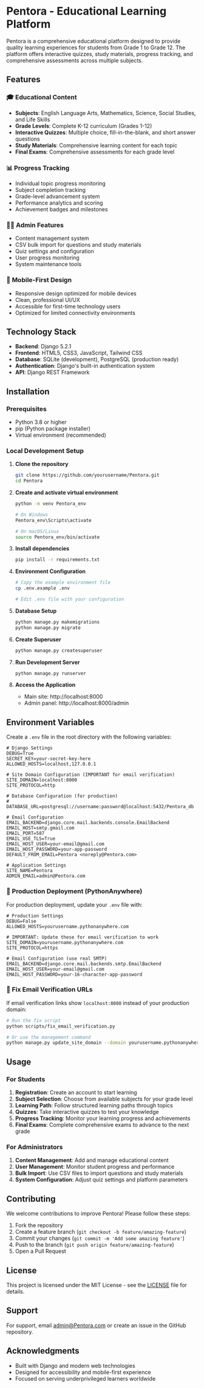 # Pentora - Educational Learning Platform

Pentora is a comprehensive educational platform designed to provide quality learning experiences for students from Grade 1 to Grade 12. The platform offers interactive quizzes, study materials, progress tracking, and comprehensive assessments across multiple subjects.

## Features

### 🎓 **Educational Content**
- **Subjects**: English Language Arts, Mathematics, Science, Social Studies, and Life Skills
- **Grade Levels**: Complete K-12 curriculum (Grades 1-12)
- **Interactive Quizzes**: Multiple choice, fill-in-the-blank, and short answer questions
- **Study Materials**: Comprehensive learning content for each topic
- **Final Exams**: Comprehensive assessments for each grade level

### 📊 **Progress Tracking**
- Individual topic progress monitoring
- Subject completion tracking
- Grade-level advancement system
- Performance analytics and scoring
- Achievement badges and milestones

### 👨‍💼 **Admin Features**
- Content management system
- CSV bulk import for questions and study materials
- Quiz settings and configuration
- User progress monitoring
- System maintenance tools

### 📱 **Mobile-First Design**
- Responsive design optimized for mobile devices
- Clean, professional UI/UX
- Accessible for first-time technology users
- Optimized for limited connectivity environments

## Technology Stack

- **Backend**: Django 5.2.1
- **Frontend**: HTML5, CSS3, JavaScript, Tailwind CSS
- **Database**: SQLite (development), PostgreSQL (production ready)
- **Authentication**: Django's built-in authentication system
- **API**: Django REST Framework

## Installation

### Prerequisites
- Python 3.8 or higher
- pip (Python package installer)
- Virtual environment (recommended)

### Local Development Setup

1. **Clone the repository**
   ```bash
   git clone https://github.com/yourusername/Pentora.git
   cd Pentora
   ```

2. **Create and activate virtual environment**
   ```bash
   python -m venv Pentora_env
   
   # On Windows
   Pentora_env\Scripts\activate
   
   # On macOS/Linux
   source Pentora_env/bin/activate
   ```

3. **Install dependencies**
   ```bash
   pip install -r requirements.txt
   ```

4. **Environment Configuration**
   ```bash
   # Copy the example environment file
   cp .env.example .env
   
   # Edit .env file with your configuration
   ```

5. **Database Setup**
   ```bash
   python manage.py makemigrations
   python manage.py migrate
   ```

6. **Create Superuser**
   ```bash
   python manage.py createsuperuser
   ```

7. **Run Development Server**
   ```bash
   python manage.py runserver
   ```

8. **Access the Application**
   - Main site: http://localhost:8000
   - Admin panel: http://localhost:8000/admin

## Environment Variables

Create a `.env` file in the root directory with the following variables:

```env
# Django Settings
DEBUG=True
SECRET_KEY=your-secret-key-here
ALLOWED_HOSTS=localhost,127.0.0.1

# Site Domain Configuration (IMPORTANT for email verification)
SITE_DOMAIN=localhost:8000
SITE_PROTOCOL=http

# Database Configuration (for production)
# DATABASE_URL=postgresql://username:password@localhost:5432/Pentora_db

# Email Configuration
EMAIL_BACKEND=django.core.mail.backends.console.EmailBackend
EMAIL_HOST=smtp.gmail.com
EMAIL_PORT=587
EMAIL_USE_TLS=True
EMAIL_HOST_USER=your-email@gmail.com
EMAIL_HOST_PASSWORD=your-app-password
DEFAULT_FROM_EMAIL=Pentora <noreply@Pentora.com>

# Application Settings
SITE_NAME=Pentora
ADMIN_EMAIL=admin@Pentora.com
```

### 🚀 Production Deployment (PythonAnywhere)

For production deployment, update your `.env` file with:

```env
# Production Settings
DEBUG=False
ALLOWED_HOSTS=yourusername.pythonanywhere.com

# IMPORTANT: Update these for email verification to work
SITE_DOMAIN=yourusername.pythonanywhere.com
SITE_PROTOCOL=https

# Email Configuration (use real SMTP)
EMAIL_BACKEND=django.core.mail.backends.smtp.EmailBackend
EMAIL_HOST_USER=your-email@gmail.com
EMAIL_HOST_PASSWORD=your-16-character-app-password
```

### 🔧 Fix Email Verification URLs

If email verification links show `localhost:8000` instead of your production domain:

```bash
# Run the fix script
python scripts/fix_email_verification.py

# Or use the management command
python manage.py update_site_domain --domain yourusername.pythonanywhere.com --protocol https
```

## Usage

### For Students
1. **Registration**: Create an account to start learning
2. **Subject Selection**: Choose from available subjects for your grade level
3. **Learning Path**: Follow structured learning paths through topics
4. **Quizzes**: Take interactive quizzes to test your knowledge
5. **Progress Tracking**: Monitor your learning progress and achievements
6. **Final Exams**: Complete comprehensive exams to advance to the next grade

### For Administrators
1. **Content Management**: Add and manage educational content
2. **User Management**: Monitor student progress and performance
3. **Bulk Import**: Use CSV files to import questions and study materials
4. **System Configuration**: Adjust quiz settings and platform parameters

## Contributing

We welcome contributions to improve Pentora! Please follow these steps:

1. Fork the repository
2. Create a feature branch (`git checkout -b feature/amazing-feature`)
3. Commit your changes (`git commit -m 'Add some amazing feature'`)
4. Push to the branch (`git push origin feature/amazing-feature`)
5. Open a Pull Request

## License

This project is licensed under the MIT License - see the [LICENSE](LICENSE) file for details.

## Support

For support, email admin@Pentora.com or create an issue in the GitHub repository.

## Acknowledgments

- Built with Django and modern web technologies
- Designed for accessibility and mobile-first experience
- Focused on serving underprivileged learners worldwide
